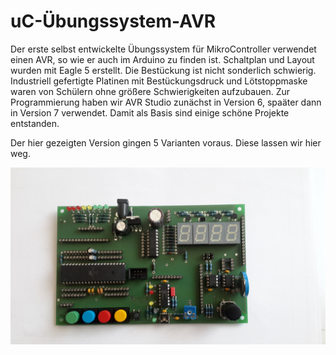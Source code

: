 # uC-Übungssystem-AVR
Der erste selbst entwickelte Übungssystem für MikroController verwendet einen AVR, so wie er auch im Arduino zu finden ist.
Schaltplan und Layout wurden mit Eagle 5 erstellt. Die Bestückung ist nicht sonderlich schwierig. Industriell gefertigte Platinen mit Bestückungsdruck und Lötstoppmaske waren von Schülern ohne größere Schwierigkeiten aufzubauen.
Zur Programmierung haben wir AVR Studio zunächst in Version 6, spaäter dann in Version 7 verwendet. Damit als Basis sind einige schöne Projekte entstanden.

Der hier gezeigten Version gingen 5 Varianten voraus. Diese lassen wir hier weg.

![So sieht das Ganze dann aus. Diese Platine noch ohne Bestückungsdruck](./Bilder/20190724_151944.jpg?raw=true "Rev_6")

